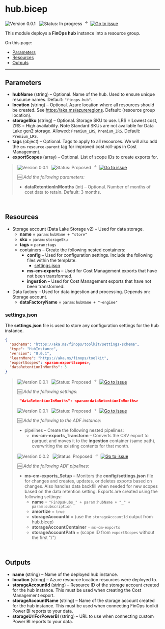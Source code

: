 # hub.bicep

![Version 0.0.1](https://img.shields.io/badge/version-0.0.1-blue) &nbsp;
![Status: In progress](https://img.shields.io/badge/status-in_progress-blue) &nbsp;<sup>→</sup>&nbsp;
[![Go to issue](https://img.shields.io/github/issues/detail/state/microsoft/cloud-hubs/1)](https://github.com/microsoft/cloud-hubs/issues/1)

This module deploys a **FinOps hub** instance into a resource group.

On this page:

- [Parameters](#parameters)
- [Resources](#resources)
- [Outputs](#outputs)

---

## Parameters

- **hubName** (string) – Optional. Name of the hub. Used to ensure unique resource names. Default: `"finops-hub"`.
- **location** (string) – Optional. Azure location where all resources should be created. See https://aka.ms/azureregions. Default: (resource group location).
- **storageSku** (string) – Optional. Storage SKU to use. LRS = Lowest cost, ZRS = High availability. Note Standard SKUs are not available for Data Lake gen2 storage. Allowed: `Premium_LRS`, `Premium_ZRS`. Default: `Premium_LRS`.
- **tags** (object) – Optional. Tags to apply to all resources. We will also add the `cm-resource-parent` tag for improved cost roll-ups in Cost Management.
- **exportScopes** (array) – Optional. List of scope IDs to create exports for.

> ![Version 0.0.1](https://img.shields.io/badge/version-0.0.2-lightgrey) &nbsp; ![Status: Proposed](https://img.shields.io/badge/status-proposed-lightgrey) &nbsp;<sup>→</sup>&nbsp; [![Go to issue](https://img.shields.io/github/issues/detail/state/microsoft/cloud-hubs/34)](https://github.com/microsoft/cloud-hubs/issues/34)
>
> 🆕 _Add the following parameters:_
>
> - **dataRetentionInMonths** (int) – Optional. Number of months of cost data to retain. Default: 3 months.

<br>

## Resources

- Storage account (Data Lake Storage v2) – Used for data storage.
  - **name** = `param:hubName + "store"`
  - **sku** = `param:storageSku`
  - **tags** = `param:tags`
  - containers – Create the following nested containers:
    - **config** – Used for configuration settings. Include the following files within the template:
      - [settings.json](#settingsjson)
    - **ms-cm-exports** – Used for Cost Management exports that have not been transformed.
    - **ingestion** – Used for Cost Management exports that have not been transformed.
- Data factory – Used for data ingestion and processing. Depends on: Storage account.
  - **dataFactoryName** = `param:hubName + "-engine"`

### settings.json

The **settings.json** file is used to store any configuration settings for the hub instance.

```json
{
  "$schema": "https://aka.ms/finops/toolkit/settings-schema",
  "type": "HubInstance",
  "version": "0.0.1",
  "learnMore": "https://aka.ms/finops/toolkit",
  "exportScopes": <param:exportScopes>,
  "dataRetentionInMonths": 3
}
```

> ![Version 0.0.1](https://img.shields.io/badge/version-0.0.1-lightgrey) &nbsp; ![Status: Proposed](https://img.shields.io/badge/status-proposed-lightgrey) &nbsp;<sup>→</sup>&nbsp; [![Go to issue](https://img.shields.io/github/issues/detail/state/microsoft/cloud-hubs/34)](https://github.com/microsoft/cloud-hubs/issues/34)
>
> 🆕 _Add the following settings:_
>
> ```json
>  "dataRetentionInMonths": <param:dataRetentionInMonths>
> ```
>
> ![Version 0.0.1](https://img.shields.io/badge/version-0.0.1-lightgrey) &nbsp; ![Status: Proposed](https://img.shields.io/badge/status-proposed-lightgrey) &nbsp;<sup>→</sup>&nbsp; [![Go to issue](https://img.shields.io/github/issues/detail/state/microsoft/cloud-hubs/59)](https://github.com/microsoft/cloud-hubs/issues/59)
>
> 🆕 _Add the following to the ADF instance:_
>
> - pipelines – Create the following nested pipelines:
>   - **ms-cm-exports_Transform** – Converts the CSV export to parquet and moves it to the **ingestion** container (same path), overwriting the existing contents for that month.
>
> ![Version 0.0.2](https://img.shields.io/badge/version-0.0.2-lightgrey) &nbsp; ![Status: Proposed](https://img.shields.io/badge/status-proposed-lightgrey) &nbsp;<sup>→</sup>&nbsp; [![Go to issue](https://img.shields.io/github/issues/detail/state/microsoft/cloud-hubs/60)](https://github.com/microsoft/cloud-hubs/issues/60)
>
> 🆕 _Add the following ADF pipelines:_
>
> - **ms-cm-exports_Setup** – Monitors the **config/settings.json** file for changes and creates, updates, or deletes exports based on changes. Also handles data backfill when needed for new scopes based on the data retention setting. Exports are created using the following settings:
>   - **name** = `"FinOpsHubs_" + param:hubName + "_" + param:subscription`
>   - **amortize** = `true`
>   - **storageAccountId** = (use the `storageAccountId` output from hub.bicep)
>   - **storageAccountContainer** = `ms-cm-exports`
>   - **storageAccountPath** = (scope ID from `exportScopes` without the first "/")

<br>

## Outputs

- **name** (string) – Name of the deployed hub instance.
- **location** (string) – Azure resource location resources were deployed to.
- **storageAccountId** (string) – Resource ID of the storage account created for the hub instance. This must be used when creating the Cost Management export.
- **storageAccountName** (string) – Name of the storage account created for the hub instance. This must be used when connecting FinOps toolkit Power BI reports to your data.
- **storageUrlForPowerBI** (string) – URL to use when connecting custom Power BI reports to your data.

<br>

